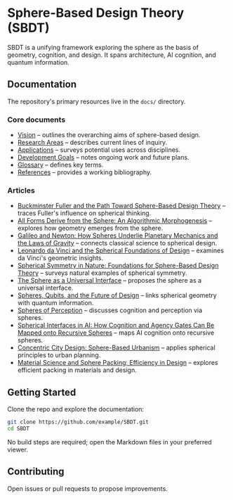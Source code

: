 # Sphere-Based Design Theory (SBDT)

SBDT is a unifying framework exploring the sphere as the basis of geometry, cognition, and design. It spans architecture, AI cognition, and quantum information.

## Documentation
The repository's primary resources live in the `docs/` directory.

### Core documents
- [Vision](docs/vision.md) – outlines the overarching aims of sphere-based design.
- [Research Areas](docs/research.md) – describes current lines of inquiry.
- [Applications](docs/applications.md) – surveys potential uses across disciplines.
- [Development Goals](docs/development.md) – notes ongoing work and future plans.
- [Glossary](docs/glossary.md) – defines key terms.
- [References](docs/references.md) – provides a working bibliography.

### Articles
- [Buckminster Fuller and the Path Toward Sphere-Based Design Theory](docs/article_buckminster_fuller.md) – traces Fuller's influence on spherical thinking.
- [All Forms Derive from the Sphere: An Algorithmic Morphogenesis](docs/article_forms_from_sphere.md) – explores how geometry emerges from the sphere.
- [Galileo and Newton: How Spheres Underlie Planetary Mechanics and the Laws of Gravity](docs/article_galileo_newton_spheres.md) – connects classical science to spherical design.
- [Leonardo da Vinci and the Spherical Foundations of Design](docs/article_leonardo_davinci.md) – examines da Vinci's geometric insights.
- [Spherical Symmetry in Nature: Foundations for Sphere-Based Design Theory](docs/article_spherical_symmetry_in_nature.md) – surveys natural examples of spherical symmetry.
- [The Sphere as a Universal Interface](docs/article_sphere_as_universal_interface.md) – proposes the sphere as a universal interface.
- [Spheres, Qubits, and the Future of Design](docs/article_spheres_and_qubits.md) – links spherical geometry with quantum information.
- [Spheres of Perception](docs/article_spheres_of_perception.md) – discusses cognition and perception via spheres.
- [Spherical Interfaces in AI: How Cognition and Agency Gates Can Be Mapped onto Recursive Spheres](docs/article_spherical_interfaces_ai.md) – maps AI cognition onto recursive spheres.
- [Concentric City Design: Sphere-Based Urbanism](docs/article_sphere_based_urbanism.md) – applies spherical principles to urban planning.
- [Material Science and Sphere Packing: Efficiency in Design](docs/article_material_science_and_sphere_packing.md) – explores efficient packing in materials and design.

## Getting Started
Clone the repo and explore the documentation:
```bash
git clone https://github.com/example/SBDT.git
cd SBDT
```

No build steps are required; open the Markdown files in your preferred viewer.

## Contributing
Open issues or pull requests to propose improvements.
